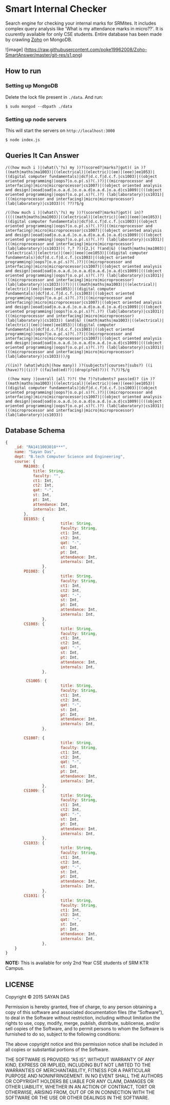 # Smart Internal Checker

Search engine for checking your internal marks for SRMites. It includes complex query analysis like 'What is my attendance marks in micro??'. It is cuurently available for only CSE students. Entire database has been made by crawling [Zoho](https://creator.zohopublic.com/srm_university/attendance-2015-16/view-perma/Student_Status/H2rQs63qk22E9xdk1PAnBnNqzuFfgZMtD9yN5RkfuA7V6RsCdOfxxXeXjud80upTEZgQxjPJR3b0ffxU49rYOSr7fpaa9g1hRZmd/studentID=2727643000005460843) on MongoDB.

![image] (https://raw.githubusercontent.com/poke19962008/Zoho-SmartAnswer/master/git-res/s1.png)

## How to run

### Setting up MongoDB

Delete the lock file present in `./data`. And run:

```
$ sudo mongod --dbpath ./data
```

### Setting up node servers

This will start the servers on `http://localhost:3000`


```
$ node index.js
```

## Queries It Can Answer

  ```
 /((how much i )|(what(\'?s) my ))?(scored?|marks?|got)( in )?((math|maths|ma1003)|((electrical)|(electric)|(ee)|(eee)|ee1053)|((digital computer fundamentals)|dcf|d.c.f|d.c.f.|cs1003)|((object oriented programming)|oops?|o.o.p(.s)?(.)?)|((microprocessor and interfacing)|micro|microprocessor|cs1007)|((object oriented analysis and design)|ooad|oad|o.o.a.d.|o.o.a.d|o.a.d.|o.a.d|cs1009)|(((object oriented programming)|oops?|o.o.p(.s)?(.)?) (lab|laboratory)|cs1031)|(((microprocessor and interfacing)|micro|microprocessor) (lab|laboratory)|cs1033))( ??)?$/g 
 ```

  ```
 /((how much i )|(what(\'?s) my ))?(scored?|marks?|got)( in)? (((((math|maths|ma1003)|((electrical)|(electric)|(ee)|(eee)|ee1053)|((digital computer fundamentals)|dcf|d.c.f|d.c.f.|cs1003)|((object oriented programming)|oops?|o.o.p(.s)?(.)?)|((microprocessor and interfacing)|micro|microprocessor|cs1007)|((object oriented analysis and design)|ooad|oad|o.o.a.d.|o.o.a.d|o.a.d.|o.a.d|cs1009)|(((object oriented programming)|oops?|o.o.p(.s)?(.)?) (lab|laboratory)|cs1031)|(((microprocessor and interfacing)|micro|microprocessor) (lab|laboratory)|cs1033))( ?,? ?)){2,}( ?(and|&) ((math|maths|ma1003)|((electrical)|(electric)|(ee)|(eee)|ee1053)|((digital computer fundamentals)|dcf|d.c.f|d.c.f.|cs1003)|((object oriented programming)|oops?|o.o.p(.s)?(.)?)|((microprocessor and interfacing)|micro|microprocessor|cs1007)|((object oriented analysis and design)|ooad|oad|o.o.a.d.|o.o.a.d|o.a.d.|o.a.d|cs1009)|(((object oriented programming)|oops?|o.o.p(.s)?(.)?) (lab|laboratory)|cs1031)|(((microprocessor and interfacing)|micro|microprocessor) (lab|laboratory)|cs1033)))?))|(((math|maths|ma1003)|((electrical)|(electric)|(ee)|(eee)|ee1053)|((digital computer fundamentals)|dcf|d.c.f|d.c.f.|cs1003)|((object oriented programming)|oops?|o.o.p(.s)?(.)?)|((microprocessor and interfacing)|micro|microprocessor|cs1007)|((object oriented analysis and design)|ooad|oad|o.o.a.d.|o.o.a.d|o.a.d.|o.a.d|cs1009)|(((object oriented programming)|oops?|o.o.p(.s)?(.)?) (lab|laboratory)|cs1031)|(((microprocessor and interfacing)|micro|microprocessor) (lab|laboratory)|cs1033)) (and|&) ((math|maths|ma1003)|((electrical)|(electric)|(ee)|(eee)|ee1053)|((digital computer fundamentals)|dcf|d.c.f|d.c.f.|cs1003)|((object oriented programming)|oops?|o.o.p(.s)?(.)?)|((microprocessor and interfacing)|micro|microprocessor|cs1007)|((object oriented analysis and design)|ooad|oad|o.o.a.d.|o.o.a.d|o.a.d.|o.a.d|cs1009)|(((object oriented programming)|oops?|o.o.p(.s)?(.)?) (lab|laboratory)|cs1031)|(((microprocessor and interfacing)|micro|microprocessor) (lab|laboratory)|cs1033)))/g 
 ```


 ```
 /((in)? (what|which|(how many)) )?(subjects?|courses?|subs?) ((i (have)?)|(i))? ((failed(ed)?)|(drop(p?ed)?))( ?\?)?$/g 
 ```

```
 ((how many )|overall |all ?)?( the ?)?students? pass(ed)? (in )?((math|maths|ma1003)|((electrical)|(electric)|(ee)|(eee)|ee1053)|((digital computer fundamentals)|dcf|d.c.f|d.c.f.|cs1003)|((object oriented programming)|oops?|o.o.p(.s)?(.)?)|((microprocessor and interfacing)|micro|microprocessor|cs1007)|((object oriented analysis and design)|ooad|oad|o.o.a.d.|o.o.a.d|o.a.d.|o.a.d|cs1009)|(((object oriented programming)|oops?|o.o.p(.s)?(.)?) (lab|laboratory)|cs1031)|(((microprocessor and interfacing)|micro|microprocessor) (lab|laboratory)|cs1033)) 
 ```

## Database Schema

```javascript
{
	_id: "RA1411003010***",
	name: "Sayan Das",
	dept: "B.tech Computer Science and Engineering",
	course: {
		MA1003: {
			title: String,
			faculty: "",
			ct1: Int,
			ct2: Int,
			qat: "-",
			st: Int,
			pt: Int,
			attendance: Int,
			internals: Int,
		},
 		EE1053: {
                        title: String,
                        faculty: String,
                        ct1: Int,
                        ct2: Int,
                        qat: "-",
                        st: Int,
                        pt: Int,
                        attendance: Int,
                        internals: Int,
                },
 		PD1003: {
                        title: String,
                        faculty: String,
                        ct1: Int,
                        ct2: Int,
                        qat: "-",
                        st: Int,
                        pt: Int,
                        attendance: Int,
                        internals: Int,
                },
 		CS1003: {
                        title: String,
                        faculty: String,
                        ct1: Int,
                        ct2: Int,
                        qat: "-",
                        st: Int,
                        pt: Int,
                        attendance: Int,
                        internals: Int,
                },

		 CS1005: {
                        title: String,
                        faculty: String,
                        ct1: Int,
                        ct2: Int,
                        qat: "-",
                        st: Int,
                        pt: Int,
                        attendance: Int,
                        internals: Int,
                },

 		CS1007: {
                        title: String,
                        faculty: String,
                        ct1: Int,
                        ct2: Int,
                        qat: "-",
                        st: Int,
                        pt: Int,
                        attendance: Int,
                        internals: Int,
                },
 		CS1009: {
                        title: String,
                        faculty: String,
                        ct1: Int,
                        ct2: Int,
                        qat: "-",
                        st: Int,
                        pt: Int,
                        attendance: Int,
                        internals: Int,
                },
		CS1033: {
                        title: String,
                        faculty: String,
                        ct1: Int,
                        ct2: Int,
                        qat: "-",
                        st: Int,
                        pt: Int,
                        attendance: Int,
                        internals: Int,
                },
 		CS1031: {
                        title: String,
                        faculty: String,
                        ct1: Int,
                        ct2: Int,
                        qat: "-",
                        st: Int,
                        pt: Int,
                        attendance: Int,
                        internals: Int,
                },
	}
}
```


**NOTE:** This is available for only 2nd Year CSE students of SRM KTR Campus.


## LICENSE

Copyright © 2015 SAYAN DAS

Permission is hereby granted, free of charge, to any person obtaining a copy of this software and associated documentation files (the “Software”), to deal in the Software without restriction, including without limitation the rights to use, copy, modify, merge, publish, distribute, sublicense, and/or sell copies of the Software, and to permit persons to whom the Software is furnished to do so, subject to the following conditions:

The above copyright notice and this permission notice shall be included in all copies or substantial portions of the Software.

THE SOFTWARE IS PROVIDED “AS IS”, WITHOUT WARRANTY OF ANY KIND, EXPRESS OR IMPLIED, INCLUDING BUT NOT LIMITED TO THE WARRANTIES OF MERCHANTABILITY, FITNESS FOR A PARTICULAR PURPOSE AND NONINFRINGEMENT. IN NO EVENT SHALL THE AUTHORS OR COPYRIGHT HOLDERS BE LIABLE FOR ANY CLAIM, DAMAGES OR OTHER LIABILITY, WHETHER IN AN ACTION OF CONTRACT, TORT OR OTHERWISE, ARISING FROM, OUT OF OR IN CONNECTION WITH THE SOFTWARE OR THE USE OR OTHER DEALINGS IN THE SOFTWARE. 
